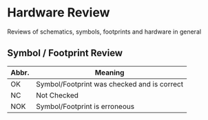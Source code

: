 # Hardware Review
Reviews of schematics, symbols, footprints and hardware in general

## Symbol / Footprint Review
| Abbr. | Meaning                                     |
|-------|---------------------------------------------|
| OK    | Symbol/Footprint was checked and is correct |
| NC    | Not Checked                                 |
| NOK   | Symbol/Footprint is erroneous               |
